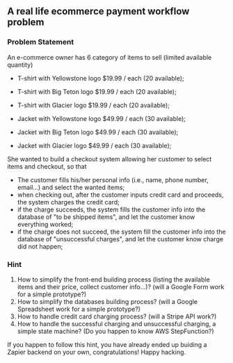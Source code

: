 ##  A real life ecommerce payment workflow problem

### Problem Statement

An e-commerce owner has 6 category of items to sell (limited available quantity)
- T-shirt with Yellowstone logo $19.99 / each (20 available);
- T-shirt with Big Teton logo $19.99 / each (20 available);
- T-shirt with Glacier logo $19.99 / each (20 available);

- Jacket with Yellowstone logo $49.99 / each (30 available);
- Jacket with Big Teton logo $49.99 / each (30 available);
- Jacket with Glacier logo $49.99 / each (30 available);

She wanted to build a checkout system allowing her customer to select items and checkout, so that
- The customer fills his/her personal info (i.e., name, phone number, email...) and select the wanted items;
- when checking out, after the customer inputs credit card and proceeds, the system charges the credit card;
- if the charge succeeds, the system fills the customer info into the database of "to be shipped items", and let the customer know everything worked;
- if the charge does not succeed, the system fill the customer info into the database of "unsuccessful charges", and let the customer know charge did not happen;

### Hint
1. How to simplify the front-end building process (listing the available items and their price, collect customer info...)? (will a Google Form work for a simple prototype?)
2. How to simplify the databases building process? (will a Google Spreadsheet work for a simple prototype?)
3. How to handle credit card charging process? (will a Stripe API work?)
4. How to handle the successful charging and unsuccessful charging, a simple state machine? (Do you happen to know AWS StepFunction?)

If you happen to follow this hint, you have already ended up buiding a Zapier backend on your own, congratulations! Happy hacking.

